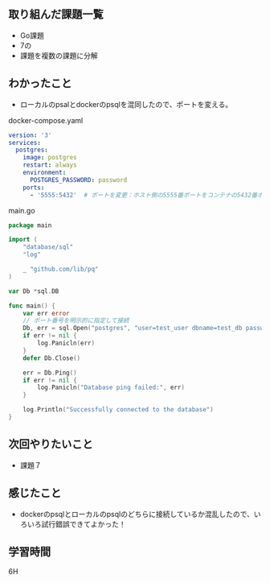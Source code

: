 ## 取り組んだ課題一覧

- Go課題
- 7の
- 課題を複数の課題に分解

## わかったこと

- ローカルのpsalとdockerのpsqlを混同したので、ポートを変える。

docker-compose.yaml
```yaml
version: '3'
services:
  postgres:
    image: postgres
    restart: always
    environment:
      POSTGRES_PASSWORD: password
    ports:
      - '5555:5432'  # ポートを変更：ホスト側の5555番ポートをコンテナの5432番ポートにマッピング
```

main.go
```go
package main

import (
    "database/sql"
    "log"

    _ "github.com/lib/pq"
)

var Db *sql.DB

func main() {
    var err error
    // ポート番号を明示的に指定して接続
    Db, err = sql.Open("postgres", "user=test_user dbname=test_db password=password sslmode=disable port=5555")
    if err != nil {
        log.Panicln(err)
    }
    defer Db.Close()

    err = Db.Ping()
    if err != nil {
        log.Panicln("Database ping failed:", err)
    }

    log.Println("Successfully connected to the database")
}

```


## 次回やりたいこと
- 課題７


## 感じたこと
- dockerのpsqlとローカルのpsqlのどちらに接続しているか混乱したので、いろいろ試行錯誤できてよかった！

## 学習時間

6H